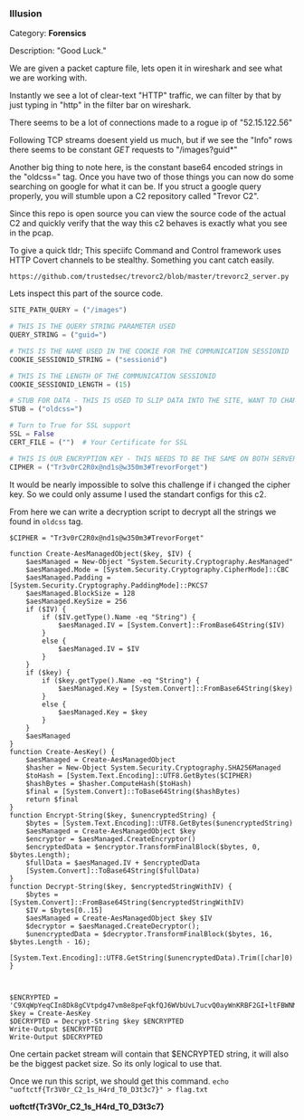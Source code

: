 ### Illusion

Category: **Forensics**

Description: "Good Luck."

We are given a packet capture file, lets open it in wireshark and see what we are working with.

Instantly we see a lot of clear-text "HTTP" traffic, we can filter by that by just typing in "http" in the filter bar on wireshark.

There seems to be a lot of connections made to a rogue ip of "52.15.122.56"

Following TCP streams doesent yield us much, but if we see the "Info" rows there seems to be constant *GET* requests to "/images?guid*"

Another big thing to note here, is the constant base64 encoded strings in the "oldcss=" tag. Once you have two of those things you can now do some searching on google for what it can be. If you struct a google query properly, you will stumble upon a C2 repository called "Trevor C2".

Since this repo is open source you can view the source code of the actual C2 and quickly verify that the way this c2 behaves is exactly what you see in the pcap.

To give a quick tldr; This speciifc Command and Control framework uses HTTP Covert channels to be stealthy. Something you cant catch easily.


``https://github.com/trustedsec/trevorc2/blob/master/trevorc2_server.py``

Lets inspect this part of the source code.


```py
SITE_PATH_QUERY = ("/images")

# THIS IS THE QUERY STRING PARAMETER USED
QUERY_STRING = ("guid=")

# THIS IS THE NAME USED IN THE COOKIE FOR THE COMMUNICATION SESSIONID
COOKIE_SESSIONID_STRING = ("sessionid")

# THIS IS THE LENGTH OF THE COMMUNICATION SESSIONID
COOKIE_SESSIONID_LENGTH = (15)

# STUB FOR DATA - THIS IS USED TO SLIP DATA INTO THE SITE, WANT TO CHANGE THIS SO ITS NOT STATIC
STUB = ("oldcss=")

# Turn to True for SSL support
SSL = False
CERT_FILE = ("")  # Your Certificate for SSL

# THIS IS OUR ENCRYPTION KEY - THIS NEEDS TO BE THE SAME ON BOTH SERVER AND CLIENT FOR APPROPRIATE DECRYPTION. RECOMMEND CHANGING THIS FROM THE DEFAULT KEY
CIPHER = ("Tr3v0rC2R0x@nd1s@w350m3#TrevorForget")
```

It would be nearly impossible to solve this challenge if i changed the cipher key. So we could only assume I used the standart configs for this c2.

From here we can write a decryption script to decrypt all the strings we found in `oldcss` tag.

```pwsh
$CIPHER = "Tr3v0rC2R0x@nd1s@w350m3#TrevorForget"

function Create-AesManagedObject($key, $IV) {
    $aesManaged = New-Object "System.Security.Cryptography.AesManaged"
    $aesManaged.Mode = [System.Security.Cryptography.CipherMode]::CBC
    $aesManaged.Padding = [System.Security.Cryptography.PaddingMode]::PKCS7
    $aesManaged.BlockSize = 128
    $aesManaged.KeySize = 256
    if ($IV) {
        if ($IV.getType().Name -eq "String") {
            $aesManaged.IV = [System.Convert]::FromBase64String($IV)
        }
        else {
            $aesManaged.IV = $IV
        }
    }
    if ($key) {
        if ($key.getType().Name -eq "String") {
            $aesManaged.Key = [System.Convert]::FromBase64String($key)
        }
        else {
            $aesManaged.Key = $key
        }
    }
    $aesManaged
}
function Create-AesKey() {
    $aesManaged = Create-AesManagedObject
    $hasher = New-Object System.Security.Cryptography.SHA256Managed
    $toHash = [System.Text.Encoding]::UTF8.GetBytes($CIPHER)
    $hashBytes = $hasher.ComputeHash($toHash)
    $final = [System.Convert]::ToBase64String($hashBytes)
    return $final
}
function Encrypt-String($key, $unencryptedString) {
    $bytes = [System.Text.Encoding]::UTF8.GetBytes($unencryptedString)
    $aesManaged = Create-AesManagedObject $key
    $encryptor = $aesManaged.CreateEncryptor()
    $encryptedData = $encryptor.TransformFinalBlock($bytes, 0, $bytes.Length);
    $fullData = $aesManaged.IV + $encryptedData
    [System.Convert]::ToBase64String($fullData)
}
function Decrypt-String($key, $encryptedStringWithIV) {
    $bytes = [System.Convert]::FromBase64String($encryptedStringWithIV)
    $IV = $bytes[0..15]
    $aesManaged = Create-AesManagedObject $key $IV
    $decryptor = $aesManaged.CreateDecryptor();
    $unencryptedData = $decryptor.TransformFinalBlock($bytes, 16, $bytes.Length - 16);
    [System.Text.Encoding]::UTF8.GetString($unencryptedData).Trim([char]0)
}



$ENCRYPTED = 'C9XqWpYeqCIn8Dk8gCVtpdg47vm8e8peFqkfQJ6WVbUvL7ucvQ0ayWnKRBF2GI+ltFBWNMa+wawqeuvFK61RGvKVWogAqAVg4J7qmScn+HRF0QZFgEunXlAduM+16nnf'
$key = Create-AesKey
$DECRYPTED = Decrypt-String $key $ENCRYPTED
Write-Output $ENCRYPTED
Write-Output $DECRYPTED
```

One certain packet stream will contain that $ENCRYPTED string, it will also be the biggest packet size. So its only logical to use that.

Once we run this script, we should get this command. `echo "uoftctf{Tr3V0r_C2_1s_H4rd_T0_D3t3c7}" > flag.txt`

**uoftctf{Tr3V0r_C2_1s_H4rd_T0_D3t3c7}**
